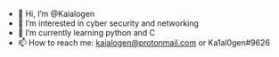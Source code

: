 - 👋 Hi, I’m @Kaialogen
- 👀 I’m interested in cyber security and networking
- 🌱 I’m currently learning python and C
- 📫 How to reach me: kaialogen@protonmail.com or Ka1al0gen#9626

<!---
Kaialogen/Kaialogen is a ✨ special ✨ repository because its `README.md` (this file) appears on your GitHub profile.
You can click the Preview link to take a look at your changes.
--->
